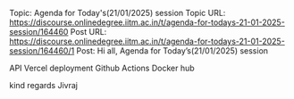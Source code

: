 Topic: Agenda for Today's(21/01/2025) session
Topic URL: https://discourse.onlinedegree.iitm.ac.in/t/agenda-for-todays-21-01-2025-session/164460
Post URL: https://discourse.onlinedegree.iitm.ac.in/t/agenda-for-todays-21-01-2025-session/164460/1
Post:  Hi all, 
 Agenda for Today’s(21/01/2025) session 
 
 API 
 Vercel deployment 
 Github Actions 
 Docker hub 
 
 kind regards 
Jivraj 
